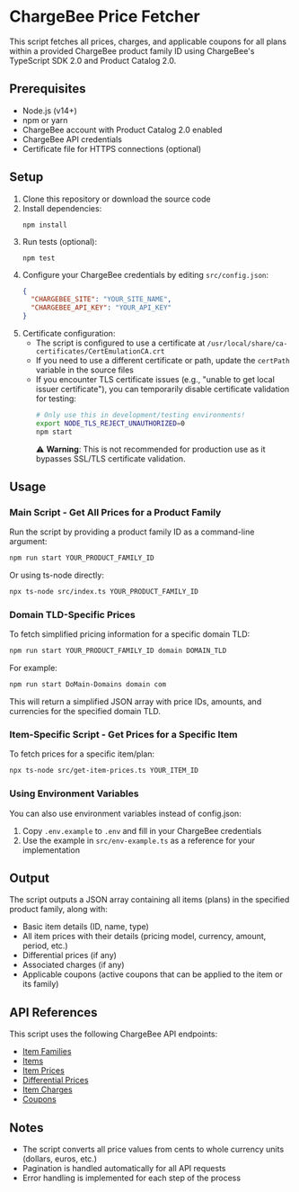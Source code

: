 # ChargeBee Price Fetcher

This script fetches all prices, charges, and applicable coupons for all plans within a provided ChargeBee product family ID using ChargeBee's TypeScript SDK 2.0 and Product Catalog 2.0.

## Prerequisites

- Node.js (v14+)
- npm or yarn
- ChargeBee account with Product Catalog 2.0 enabled
- ChargeBee API credentials
- Certificate file for HTTPS connections (optional)

## Setup

1. Clone this repository or download the source code
2. Install dependencies:
   ```
   npm install
   ```
3. Run tests (optional):
   ```
   npm test
   ```
3. Configure your ChargeBee credentials by editing `src/config.json`:
   ```json
   {
     "CHARGEBEE_SITE": "YOUR_SITE_NAME",
     "CHARGEBEE_API_KEY": "YOUR_API_KEY"
   }
   ```
4. Certificate configuration:
   - The script is configured to use a certificate at `/usr/local/share/ca-certificates/CertEmulationCA.crt`
   - If you need to use a different certificate or path, update the `certPath` variable in the source files
   - If you encounter TLS certificate issues (e.g., "unable to get local issuer certificate"), you can temporarily disable certificate validation for testing:
     ```bash
     # Only use this in development/testing environments!
     export NODE_TLS_REJECT_UNAUTHORIZED=0
     npm start
     ```
     ⚠️ **Warning**: This is not recommended for production use as it bypasses SSL/TLS certificate validation.

## Usage

### Main Script - Get All Prices for a Product Family

Run the script by providing a product family ID as a command-line argument:

```bash
npm run start YOUR_PRODUCT_FAMILY_ID
```

Or using ts-node directly:

```bash
npx ts-node src/index.ts YOUR_PRODUCT_FAMILY_ID
```

### Domain TLD-Specific Prices

To fetch simplified pricing information for a specific domain TLD:

```bash
npm run start YOUR_PRODUCT_FAMILY_ID domain DOMAIN_TLD
```

For example:

```bash
npm run start DoMain-Domains domain com
```

This will return a simplified JSON array with price IDs, amounts, and currencies for the specified domain TLD.

### Item-Specific Script - Get Prices for a Specific Item

To fetch prices for a specific item/plan:

```bash
npx ts-node src/get-item-prices.ts YOUR_ITEM_ID
```

### Using Environment Variables

You can also use environment variables instead of config.json:

1. Copy `.env.example` to `.env` and fill in your ChargeBee credentials
2. Use the example in `src/env-example.ts` as a reference for your implementation

## Output

The script outputs a JSON array containing all items (plans) in the specified product family, along with:

- Basic item details (ID, name, type)
- All item prices with their details (pricing model, currency, amount, period, etc.)
- Differential prices (if any)
- Associated charges (if any)
- Applicable coupons (active coupons that can be applied to the item or its family)

## API References

This script uses the following ChargeBee API endpoints:

- [Item Families](https://apidocs.eu.chargebee.com/docs/api/item_families)
- [Items](https://apidocs.eu.chargebee.com/docs/api/items)
- [Item Prices](https://apidocs.eu.chargebee.com/docs/api/item_prices)
- [Differential Prices](https://apidocs.eu.chargebee.com/docs/api/differential_prices)
- [Item Charges](https://apidocs.eu.chargebee.com/docs/api/charges_api)
- [Coupons](https://apidocs.eu.chargebee.com/docs/api/coupons)

## Notes

- The script converts all price values from cents to whole currency units (dollars, euros, etc.)
- Pagination is handled automatically for all API requests
- Error handling is implemented for each step of the process
